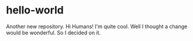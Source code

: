 # hello-world
Another new repository.
Hi Humans!
I'm quite cool.
Well I thought a change would be wonderful.
So I decided on it.
